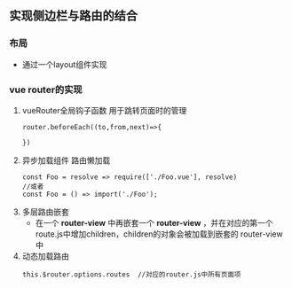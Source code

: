 ## 实现侧边栏与路由的结合
### 布局
+ 通过一个layout组件实现

### vue router的实现
1. vueRouter全局钩子函数 用于跳转页面时的管理
    ~~~
    router.beforeEach((to,from,next)=>{

    })
    ~~~
2. 异步加载组件 路由懒加载
    ~~~
    const Foo = resolve => require(['./Foo.vue'], resolve)
    //或者
    const Foo = () => import('./Foo');

    ~~~
3. 多层路由嵌套
    + 在一个 **router-view** 中再嵌套一个 **router-view** ，并在对应的第一个route.js中增加children，children的对象会被加载到嵌套的 router-view中
4. 动态加载路由
    ~~~
    this.$router.options.routes  //对应的router.js中所有页面项
    ~~~
 